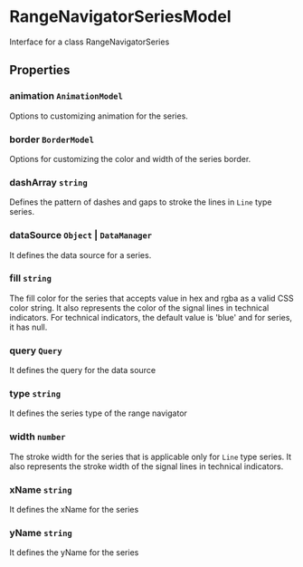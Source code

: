 # RangeNavigatorSeriesModel

Interface for a class RangeNavigatorSeries

## Properties

### animation `AnimationModel`

Options to customizing animation for the series.

### border `BorderModel`

Options for customizing the color and width of the series border.

### dashArray `string`

Defines the pattern of dashes and gaps to stroke the lines in `Line` type series.

### dataSource `Object` &#124;  `DataManager`

It defines the data source for a series.

### fill `string`

The fill color for the series that accepts value in hex and rgba as a valid CSS color string.
It also represents the color of the signal lines in technical indicators.
For technical indicators, the default value is 'blue' and for series, it has null.

### query `Query`

It defines the query for the data source

### type `string`

It defines the series type of the range navigator

### width `number`

The stroke width for the series that is applicable only for `Line` type series.
It also represents the stroke width of the signal lines in technical indicators.

### xName `string`

It defines the xName for the series

### yName `string`

It defines the yName for the series
